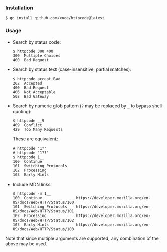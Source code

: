 ### Installation

```
$ go install github.com/xuoe/httpcode@latest
```

### Usage

- Search by status code:
    ```
    $ httpcode 300 400
    300  Multiple Choices
    400  Bad Request
    ```

- Search by status text (case-insensitive, partial matches):
    ```
    $ httpcode accept Bad
    202  Accepted
    400  Bad Request
    406  Not Acceptable
    502  Bad Gateway
    ```

- Search by numeric glob pattern (`?` may be replaced by `_` to bypass shell quoting):
    ```
    $ httpcode __9
    409  Conflict
    429  Too Many Requests
    ```
    These are equivalent:
    ```
    # httpcode '1*'
    # httpcode '1??'
    $ httpcode 1__
    100  Continue
    101  Switching Protocols
    102  Processing
    103  Early Hints
    ```

- Include MDN links:
    ```
    $ httpcode -m 1__
    100  Continue               https://developer.mozilla.org/en-US/docs/Web/HTTP/Status/100
    101  Switching Protocols    https://developer.mozilla.org/en-US/docs/Web/HTTP/Status/101
    102  Processing             https://developer.mozilla.org/en-US/docs/Web/HTTP/Status/102
    103  Early Hints            https://developer.mozilla.org/en-US/docs/Web/HTTP/Status/103
    ```

Note that since multiple arguments are supported, any combination of the above may be used.
